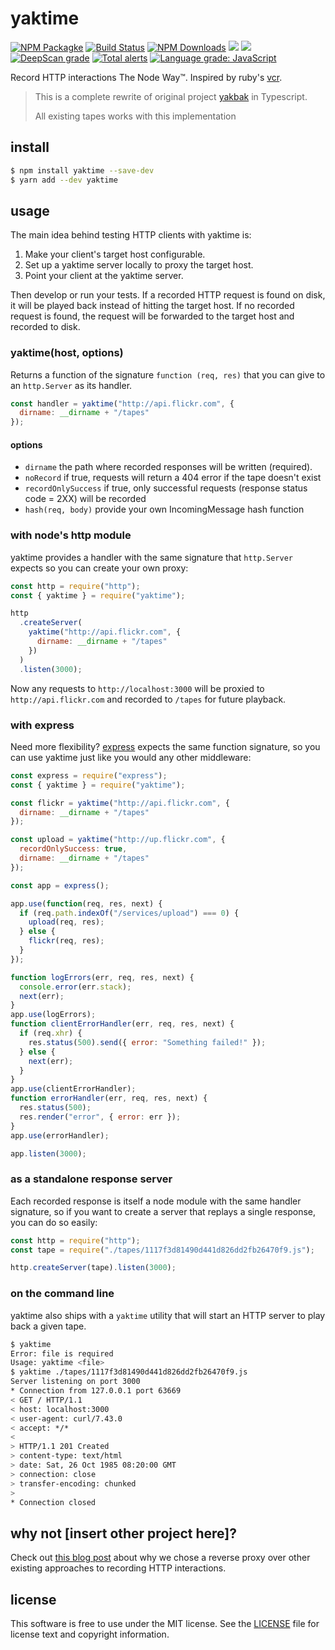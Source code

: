 # yaktime

[![NPM Packagke](https://img.shields.io/npm/v/yaktime.svg?style=flat)](https://www.npmjs.com/package/yaktime)
[![Build Status](https://img.shields.io/travis/com/yknx4/yaktime.svg?style=flat)](https://travis-ci.com/yknx4/yaktime)
[![NPM Downloads](https://img.shields.io/npm/dt/yaktime.svg?style=flat)](https://www.npmjs.com/package/yaktime)
![](https://img.shields.io/david/yknx4/yaktime.svg?style=flat)
![](https://img.shields.io/codecov/c/github/yknx4/yaktime.svg?style=flat)
[![DeepScan grade](https://deepscan.io/api/teams/2882/projects/4319/branches/35118/badge/grade.svg)](https://deepscan.io/dashboard#view=project&tid=2882&pid=4319&bid=35118)
[![Total alerts](https://img.shields.io/lgtm/alerts/g/yknx4/yaktime.svg?logo=lgtm&logoWidth=18)](https://lgtm.com/projects/g/yknx4/yaktime/alerts/)
[![Language grade: JavaScript](https://img.shields.io/lgtm/grade/javascript/g/yknx4/yaktime.svg?logo=lgtm&logoWidth=18)](https://lgtm.com/projects/g/yknx4/yaktime/context:javascript)

Record HTTP interactions The Node Way™. Inspired by ruby's [vcr][1].

> This is a complete rewrite of original project [yakbak](https://github.com/flickr/yakbak) in Typescript.
>
> All existing tapes works with this implementation

## install

```bash
$ npm install yaktime --save-dev
$ yarn add --dev yaktime
```

## usage

The main idea behind testing HTTP clients with yaktime is:

1. Make your client's target host configurable.
2. Set up a yaktime server locally to proxy the target host.
3. Point your client at the yaktime server.

Then develop or run your tests. If a recorded HTTP request is found on disk, it will be played back instead of hitting the target host. If no recorded request is found, the request will be forwarded to the target host and recorded to disk.

### yaktime(host, options)

Returns a function of the signature `function (req, res)` that you can give to an `http.Server` as its handler.

```js
const handler = yaktime("http://api.flickr.com", {
  dirname: __dirname + "/tapes"
});
```

#### options

- `dirname` the path where recorded responses will be written (required).
- `noRecord` if true, requests will return a 404 error if the tape doesn't exist
- `recordOnlySuccess` if true, only successful requests (response status code = 2XX) will be recorded
- `hash(req, body)` provide your own IncomingMessage hash function

### with node's http module

yaktime provides a handler with the same signature that `http.Server` expects so you can create your own proxy:

```js
const http = require("http");
const { yaktime } = require("yaktime");

http
  .createServer(
    yaktime("http://api.flickr.com", {
      dirname: __dirname + "/tapes"
    })
  )
  .listen(3000);
```

Now any requests to `http://localhost:3000` will be proxied to `http://api.flickr.com` and recorded to `/tapes` for future playback.

### with express

Need more flexibility? [express](https://github.com/expressjs/express) expects the same function signature, so you can use yaktime just like you would any other middleware:

```js
const express = require("express");
const { yaktime } = require("yaktime");

const flickr = yaktime("http://api.flickr.com", {
  dirname: __dirname + "/tapes"
});

const upload = yaktime("http://up.flickr.com", {
  recordOnlySuccess: true,
  dirname: __dirname + "/tapes"
});

const app = express();

app.use(function(req, res, next) {
  if (req.path.indexOf("/services/upload") === 0) {
    upload(req, res);
  } else {
    flickr(req, res);
  }
});

function logErrors(err, req, res, next) {
  console.error(err.stack);
  next(err);
}
app.use(logErrors);
function clientErrorHandler(err, req, res, next) {
  if (req.xhr) {
    res.status(500).send({ error: "Something failed!" });
  } else {
    next(err);
  }
}
app.use(clientErrorHandler);
function errorHandler(err, req, res, next) {
  res.status(500);
  res.render("error", { error: err });
}
app.use(errorHandler);

app.listen(3000);
```

### as a standalone response server

Each recorded response is itself a node module with the same handler signature, so if you want to create a server that replays a single response, you can do so easily:

```js
const http = require("http");
const tape = require("./tapes/1117f3d81490d441d826dd2fb26470f9.js");

http.createServer(tape).listen(3000);
```

### on the command line

yaktime also ships with a `yaktime` utility that will start an HTTP server to play back a given tape.

```bash
$ yaktime
Error: file is required
Usage: yaktime <file>
$ yaktime ./tapes/1117f3d81490d441d826dd2fb26470f9.js
Server listening on port 3000
* Connection from 127.0.0.1 port 63669
< GET / HTTP/1.1
< host: localhost:3000
< user-agent: curl/7.43.0
< accept: */*
<
> HTTP/1.1 201 Created
> content-type: text/html
> date: Sat, 26 Oct 1985 08:20:00 GMT
> connection: close
> transfer-encoding: chunked
>
* Connection closed
```

## why not [insert other project here]?

Check out [this blog post][2] about why we chose a reverse proxy over other existing approaches to recording HTTP interactions.

## license

This software is free to use under the MIT license. See the [LICENSE][] file for license text and copyright information.

[1]: https://github.com/vcr/vcr
[2]: http://code.flickr.net/2016/04/25/introducing-yaktime-record-and-playback-http-interactions-in-nodejs/
[license]: https://github.com/yknx4/yaktime/blob/master/LICENSE
